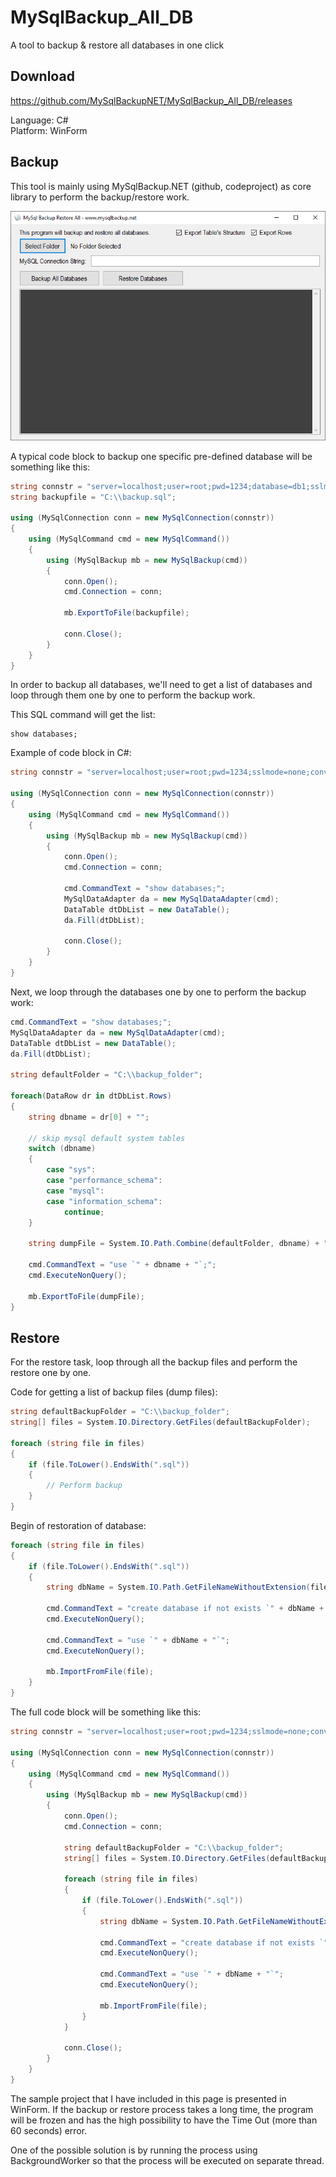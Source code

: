 # MySqlBackup_All_DB
A tool to backup &amp; restore all databases in one click

## Download
https://github.com/MySqlBackupNET/MySqlBackup_All_DB/releases

Language: C#<br />
Platform: WinForm

## Backup
This tool is mainly using MySqlBackup.NET (github, codeproject) as core library to perform the backup/restore work.

<img src='https://github.com/MySqlBackupNET/MySqlBackup_All_DB/blob/master/screenshot.png?raw=true' />

A typical code block to backup one specific pre-defined database will be something like this:

```C#
string connstr = "server=localhost;user=root;pwd=1234;database=db1;sslmode=none;convertdatetime=true;";
string backupfile = "C:\\backup.sql";

using (MySqlConnection conn = new MySqlConnection(connstr))
{
    using (MySqlCommand cmd = new MySqlCommand())
    {
        using (MySqlBackup mb = new MySqlBackup(cmd))
        {
            conn.Open();
            cmd.Connection = conn;

            mb.ExportToFile(backupfile);

            conn.Close();
        }
    }
}
```
In order to backup all databases, we'll need to get a list of databases and loop through them one by one to perform the backup work.

This SQL command will get the list:

```
show databases;
```
Example of code block in C#:
```c#
string connstr = "server=localhost;user=root;pwd=1234;sslmode=none;convertdatetime=true;";

using (MySqlConnection conn = new MySqlConnection(connstr))
{
    using (MySqlCommand cmd = new MySqlCommand())
    {
        using (MySqlBackup mb = new MySqlBackup(cmd))
        {
            conn.Open();
            cmd.Connection = conn;

            cmd.CommandText = "show databases;";
            MySqlDataAdapter da = new MySqlDataAdapter(cmd);
            DataTable dtDbList = new DataTable();
            da.Fill(dtDbList);

            conn.Close();
        }
    }
}
```
Next, we loop through the databases one by one to perform the backup work:

```c#
cmd.CommandText = "show databases;";
MySqlDataAdapter da = new MySqlDataAdapter(cmd);
DataTable dtDbList = new DataTable();
da.Fill(dtDbList);

string defaultFolder = "C:\\backup_folder";

foreach(DataRow dr in dtDbList.Rows)
{
    string dbname = dr[0] + "";
    
    // skip mysql default system tables
    switch (dbname)
    {
        case "sys":
        case "performance_schema":
        case "mysql":
        case "information_schema":
            continue;
    }
    
    string dumpFile = System.IO.Path.Combine(defaultFolder, dbname) + ".sql";

    cmd.CommandText = "use `" + dbname + "`;";
    cmd.ExecuteNonQuery();

    mb.ExportToFile(dumpFile);
}
```
## Restore
For the restore task, loop through all the backup files and perform the restore one by one.

Code for getting a list of backup files (dump files):

```c#
string defaultBackupFolder = "C:\\backup_folder";
string[] files = System.IO.Directory.GetFiles(defaultBackupFolder);

foreach (string file in files)
{
    if (file.ToLower().EndsWith(".sql"))
    {
        // Perform backup
    }
}
```
Begin of restoration of database:

```c#
foreach (string file in files)
{
    if (file.ToLower().EndsWith(".sql"))
    {
        string dbName = System.IO.Path.GetFileNameWithoutExtension(file);

        cmd.CommandText = "create database if not exists `" + dbName + "`";
        cmd.ExecuteNonQuery();

        cmd.CommandText = "use `" + dbName + "`";
        cmd.ExecuteNonQuery();

        mb.ImportFromFile(file);
    }
}
```
The full code block will be something like this:

```c#
string connstr = "server=localhost;user=root;pwd=1234;sslmode=none;convertdatetime=true;";

using (MySqlConnection conn = new MySqlConnection(connstr))
{
    using (MySqlCommand cmd = new MySqlCommand())
    {
        using (MySqlBackup mb = new MySqlBackup(cmd))
        {
            conn.Open();
            cmd.Connection = conn;

            string defaultBackupFolder = "C:\\backup_folder";
            string[] files = System.IO.Directory.GetFiles(defaultBackupFolder);

            foreach (string file in files)
            {
                if (file.ToLower().EndsWith(".sql"))
                {
                    string dbName = System.IO.Path.GetFileNameWithoutExtension(file);

                    cmd.CommandText = "create database if not exists `" + dbName + "`";
                    cmd.ExecuteNonQuery();

                    cmd.CommandText = "use `" + dbName + "`";
                    cmd.ExecuteNonQuery();

                    mb.ImportFromFile(file);
                }
            }

            conn.Close();
        }
    }
}
```
The sample project that I have included in this page is presented in WinForm. If the backup or restore process takes a long time, the program will be frozen and has the high possibility to have the Time Out (more than 60 seconds) error.

One of the possible solution is by running the process using BackgroundWorker so that the process will be executed on separate thread.
